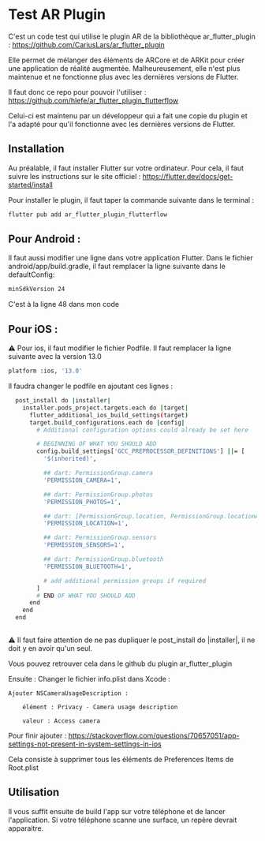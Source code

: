 # Test AR Plugin

C'est un code test qui utilise le plugin AR de la bibliothèque ar_flutter_plugin :
https://github.com/CariusLars/ar_flutter_plugin

Elle permet de mélanger des éléments de ARCore et de ARKit pour créer une application de réalité augmentée.
Malheureusement, elle n'est plus maintenue et ne fonctionne plus avec les dernières versions de Flutter.

Il faut donc ce repo pour pouvoir l'utiliser :
https://github.com/hlefe/ar_flutter_plugin_flutterflow

Celui-ci est maintenu par un développeur qui a fait une copie du plugin et l'a adapté pour qu'il fonctionne avec les dernières versions de Flutter.

## Installation

Au préalable, il faut installer Flutter sur votre ordinateur. Pour cela, il faut suivre les instructions sur le site officiel :
https://flutter.dev/docs/get-started/install


Pour installer le plugin, il faut taper la commande suivante dans le terminal :
```bash
flutter pub add ar_flutter_plugin_flutterflow
```

## Pour Android :

Il faut aussi modifier une ligne dans votre application Flutter. Dans le fichier android/app/build.gradle, il faut remplacer la ligne suivante dans le defaultConfig:
```bash
minSdkVersion 24
```
C'est à la ligne 48 dans mon code

## Pour iOS :

:warning: Pour ios, il faut modifier le fichier Podfile. Il faut remplacer la ligne suivante avec la version 13.0
```bash
platform :ios, '13.0'
```

Il faudra changer le podfile en ajoutant ces lignes :
```bash
  post_install do |installer|
    installer.pods_project.targets.each do |target|
      flutter_additional_ios_build_settings(target)
      target.build_configurations.each do |config|
        # Additional configuration options could already be set here

        # BEGINNING OF WHAT YOU SHOULD ADD
        config.build_settings['GCC_PREPROCESSOR_DEFINITIONS'] ||= [
          '$(inherited)',

          ## dart: PermissionGroup.camera
          'PERMISSION_CAMERA=1',

          ## dart: PermissionGroup.photos
          'PERMISSION_PHOTOS=1',

          ## dart: [PermissionGroup.location, PermissionGroup.locationAlways, PermissionGroup.locationWhenInUse]
          'PERMISSION_LOCATION=1',

          ## dart: PermissionGroup.sensors
          'PERMISSION_SENSORS=1',

          ## dart: PermissionGroup.bluetooth
          'PERMISSION_BLUETOOTH=1',

          # add additional permission groups if required
        ]
        # END OF WHAT YOU SHOULD ADD
      end
    end
  end
  
```
:warning: Il faut faire attention de ne pas dupliquer le post_install do |installer|, il ne doit y en avoir qu'un seul.

Vous pouvez retrouver cela dans le github du plugin ar_flutter_plugin

Ensuite :
Changer le fichier info.plist dans Xcode :

	Ajouter NSCameraUsageDescription :

		élément : Privacy - Camera usage description

		valeur : Access camera

Pour finir ajouter : https://stackoverflow.com/questions/70657051/app-settings-not-present-in-system-settings-in-ios

Cela consiste à supprimer tous les éléments de Preferences Items de Root.plist

## Utilisation

Il vous suffit ensuite de build l'app sur votre téléphone et de lancer l'application. Si votre téléphone scanne une surface, un repère devrait apparaitre.


